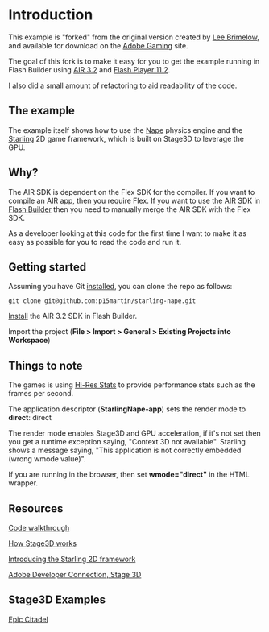 Introduction
============

This example is "forked" from the original version created by [Lee Brimelow](leebrimelow.com), and available for download on the [Adobe Gaming](http://gaming.adobe.com/getstarted/) site.

The goal of this fork is to make it easy for you to get the example running in Flash Builder using [AIR 3.2](http://labs.adobe.com/technologies/flashplatformruntimes/air3-2/) and [Flash Player 11.2](http://labs.adobe.com/technologies/flashplatformruntimes/flashplayer11-2/).

I also did a small amount of refactoring to aid readability of the code.


The example
-----------

The example itself shows how to use the [Nape](http://deltaluca.me.uk/) physics engine and the [Starling](http://gamua.com/starling/) 2D game framework, which is built on Stage3D to leverage the GPU.


Why?
----

The AIR SDK is dependent on the Flex SDK for the compiler. If you want to compile an AIR app, then you require Flex. If you want to use the AIR SDK in [Flash Builder](http://adobe.com/go/flashbuilder) then you need to manually merge the AIR SDK with the Flex SDK.

As a developer looking at this code for the first time I want to make it as easy as possible for you to read the code and run it.


Getting started
---------------

Assuming you have Git [installed](http://git-scm.com/), you can clone the repo as follows:

	git clone git@github.com:p15martin/starling-nape.git

[Install](https://github.com/p15martin/air-sdk-3_2) the AIR 3.2 SDK in Flash Builder.

Import the project (**File > Import > General > Existing Projects into Workspace**)


Things to note
--------------

The games is using [Hi-Res Stats](https://github.com/mrdoob/Hi-ReS-Stats) to provide performance stats such as the frames per second.

The application descriptor (**StarlingNape-app**) sets the render mode to **direct**: <renderMode>direct</renderMode>

The render mode enables Stage3D and GPU acceleration, if it's not set then you get a runtime exception saying, "Context 3D not available". Starling shows a message saying, "This application is not correctly embedded (wrong wmode value)".

If you are running in the browser, then set **wmode="direct"** in the HTML wrapper.


Resources
---------

[Code walkthrough](http://gotoandlearn.com/play.php?id=157)

[How Stage3D works](http://www.adobe.com/devnet/flashplayer/articles/how-stage3d-works.html)

[Introducing the Starling 2D framework](http://www.adobe.com/devnet/flashplayer/articles/introducing_Starling.html)

[Adobe Developer Connection, Stage 3D](http://www.adobe.com/devnet/flashplayer/stage3d.html)


Stage3D Examples
----------------

[Epic Citadel](http://www.unrealengine.com/flash/)